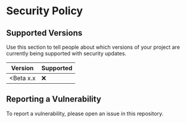 # Security Policy

## Supported Versions

Use this section to tell people about which versions of your project are
currently being supported with security updates.

| Version | Supported          |
| ------- | ------------------ |
|<Beta x.x| :x:                |

## Reporting a Vulnerability

To report a vulnerability, please open an issue in this repository.
